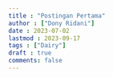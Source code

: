 ```yaml
---
title : "Postingan Pertama"
author : ["Dony Ridani"]
date : 2023-07-02
lastmod : 2023-09-17
tags : ["Dairy"]
draft : true
comments: false
---
```


